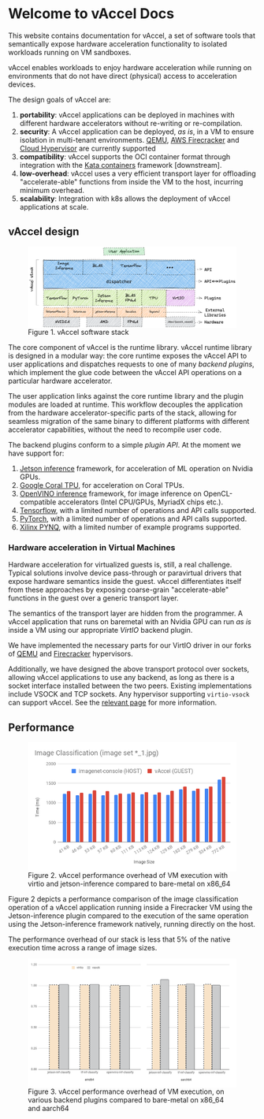 # Welcome to vAccel Docs

This website contains documentation for vAccel, a set of software tools that
semantically expose hardware acceleration functionality to isolated workloads
running on VM sandboxes.

vAccel enables workloads to enjoy hardware acceleration while running on
environments that do not have direct (physical) access to acceleration devices.

The design goals of vAccel are:

1. **portability**: vAccel applications can be deployed in machines with
   different hardware accelerators without re-writing or re-compilation.
2. **security**: A vAccel application can be deployed, _as is_, in a VM to
   ensure isolation in multi-tenant environments. [QEMU](https://www.qemu.org),
   [AWS Firecracker](https://firecracker-microvm.github.io/) and
   [Cloud Hypervisor](https://www.cloudhypervisor.org/) are currently supported
3. **compatibility**: vAccel supports the OCI container format through
   integration with the [Kata containers](https://katacontainers.io/) framework
   [downstream].
4. **low-overhead**: vAccel uses a very efficient transport layer for offloading
   "accelerate-able" functions from inside the VM to the host, incurring minimum
   overhead.
5. **scalability**: Integration with k8s allows the deployment of vAccel
   applications at scale.

## vAccel design

<figure>
  <!--<img src="img/vaccel-overview.svg" width="600" align=left />-->
  <img src="img/vaccel-overview-updated2.png" width="800" align=left
    alt="vAccel software stack"/>
  <figcaption>Figure 1. vAccel software stack</figcaption>
</figure>

The core component of vAccel is the runtime library. vAccel runtime library is
designed in a modular way: the core runtime exposes the vAccel API to user
applications and dispatches requests to one of many _backend plugins_, which
implement the glue code between the vAccel API operations on a particular
hardware accelerator.

The user application links against the core runtime library and the plugin
modules are loaded at runtime. This workflow decouples the application from the
hardware accelerator-specific parts of the stack, allowing for seamless
migration of the same binary to different platforms with different accelerator
capabilities, without the need to recompile user code.

The backend plugins conform to a simple _plugin API_. At the moment we have
support for:

1. [Jetson inference](https://github.com/dusty-nv/jetson-inference) framework,
   for acceleration of ML operation on Nvidia GPUs.
2. [Google Coral TPU](https://www.coral.ai/), for acceleration on Coral TPUs.
3. [OpenVINO inference](https://github.com/openvinotoolkit/openvino) framework,
   for image inference on OpenCL-compatible accelerators (Intel CPU/GPUs,
   MyriadX chips etc.).
4. [Tensorflow](https://github.com/tensorflow/tensorflow), with a limited number
   of operations and API calls supported.
5. [PyTorch](https://github.com/pytorch/pytorch), with a limited number of
   operations and API calls supported.
6. [Xilinx PYNQ](https://github.com/xilinx/PYNQ), with a limited number of
   example programs supported.

### Hardware acceleration in Virtual Machines

Hardware acceleration for virtualized guests is, still, a real challenge.
Typical solutions involve device pass-through or paravirtual drivers that expose
hardware semantics inside the guest. vAccel differentiates itself from these
approaches by exposing coarse-grain "accelerate-able" functions in the guest
over a generic transport layer.

The semantics of the transport layer are hidden from the programmer. A vAccel
application that runs on baremetal with an Nvidia GPU can run _as is_ inside a
VM using our appropriate _VirtIO_ backend plugin.

We have implemented the necessary parts for our VirtIO driver in our forks of
[QEMU](https://github.com/nubificus/qemu-vaccel/tree/master+vaccel) and
[Firecracker](https://github.com/cloudkernels/firecracker/tree/vaccel-0.23)
hypervisors.

Additionally, we have designed the above transport protocol over sockets,
allowing vAccel applications to use any backend, as long as there is a socket
interface installed between the two peers. Existing implementations include
VSOCK and TCP sockets. Any hypervisor supporting `virtio-vsock` can support
vAccel. See the [relevant page](user-guide/vm-example.md#bootstrap-the-vm) for
more information.

## Performance

<figure>
  <img src="img/perf_bm.png" width="600" align=left
    alt="vAccel virtio and jetson-inference VM vs bare-metal" />
  <figcaption>Figure 2. vAccel performance overhead of VM execution with virtio
    and jetson-inference compared to bare-metal on x86_64</figcaption>
</figure>

Figure 2 depicts a performance comparison of the image classification operation
of a vAccel application running inside a Firecracker VM using the
Jetson-inference plugin compared to the execution of the same operation using
the Jetson-inference framework natively, running directly on the host.

The performance overhead of our stack is less that 5% of the native execution
time across a range of image sizes.

<figure>
  <img src="img/vaccel-inference-performance.png" width="800" align=left
    alt="vAccel plugins VM vs bare-metal on x86_64 and aaarch64" />
  <figcaption>Figure 3. vAccel performance overhead of VM execution, on various
    backend plugins compared to bare-metal on x86_64 and aarch64</figcaption>
</figure>
